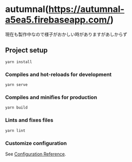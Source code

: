 # autumnal(https://autumnal-a5ea5.firebaseapp.com/)
現在も製作中なので様子がおかしい時がありますがあしからず

## Project setup
```
yarn install
```

### Compiles and hot-reloads for development
```
yarn serve
```

### Compiles and minifies for production
```
yarn build
```

### Lints and fixes files
```
yarn lint
```

### Customize configuration
See [Configuration Reference](https://cli.vuejs.org/config/).
